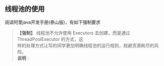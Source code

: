 ## 线程池的使用
阅读阿里java开发手册(泰山版)，有如下强制要求
> **【强制】** 线程池不允许使用 Executors 去创建，而是通过 ThreadPoolExecutor 的方式，这  
> 样的处理方式让写的同学更加明确线程池的运行规则，规避资源耗尽的风险。  
> **说明** :
